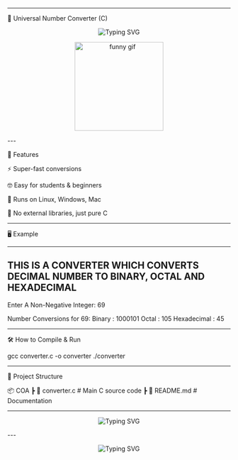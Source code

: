 
---

🔢 Universal Number Converter (C)

<p align="center">
  <img src="https://readme-typing-svg.herokuapp.com?font=Fira+Code&size=24&pause=1000&color=00FF99&width=700&lines=Hello+Coder+%F0%9F%91%8B;Welcome+to+the+Universal+Number+Converter;Decimal+%E2%86%94+Binary+%E2%86%94+Octal+%E2%86%94+Hexadecimal;Warning%3A+Math+Magic+Inside+%F0%9F%9A%80" alt="Typing SVG" />
</p>  <p align="center">
  <img src="https://media.giphy.com/media/l0MYt5jPR6QX5pnqM/giphy.gif" width="200px" alt="funny gif"/>
</p>  
---

🚀 Features

⚡ Super-fast conversions

🤓 Easy for students & beginners

🐧 Runs on Linux, Windows, Mac

🎉 No external libraries, just pure C



---

🖥️ Example

-----------------------------------------------------------------------------------------------
THIS IS A CONVERTER WHICH CONVERTS DECIMAL NUMBER TO BINARY, OCTAL AND HEXADECIMAL
-----------------------------------------------------------------------------------------------
Enter A Non-Negative Integer: 69

Number Conversions for 69:
Binary      : 1000101
Octal       : 105
Hexadecimal : 45


---

🛠️ How to Compile & Run

gcc converter.c -o converter
./converter


---

📂 Project Structure

📦 COA
 ┣ 📜 converter.c   # Main C source code
 ┣ 📜 README.md     # Documentation


---

<p align="center">
  <img src="https://readme-typing-svg.herokuapp.com?font=Fira+Code&size=22&pause=700&color=FF00FF&width=500&lines=Try+me+with+your+lucky+number+🍀;But+don’t+try+with+999999...+%F0%9F%98%B1" alt="Typing SVG" />
</p>  
---

<p align="center">
  <img src="https://readme-typing-svg.herokuapp.com?font=Fira+Code&size=24&duration=3000&pause=1000&color=00FF99&center=true&vCenter=true&width=500&lines=Hello+Coder+%F0%9F%91%8B;Welcome+to+the+Universal+Number+Converter;Decimal+%E2%86%94+Binary+%E2%86%94+Octal+%E2%86%94+Hexadecimal;Warning%3A+Math+Magic+Inside+%F0%9F%9A%80" alt="Typing SVG" />
</p>
